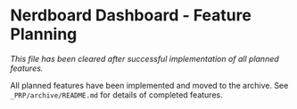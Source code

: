 # Nerdboard Dashboard - Feature Planning

*This file has been cleared after successful implementation of all planned features.*

All planned features have been implemented and moved to the archive. See `_PRP/archive/README.md` for details of completed features.
